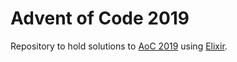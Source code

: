 # Advent of Code 2019

Repository to hold solutions to [AoC 2019](https://adventofcode.com/2019) using [Elixir](https://elixir-lang.org/).
